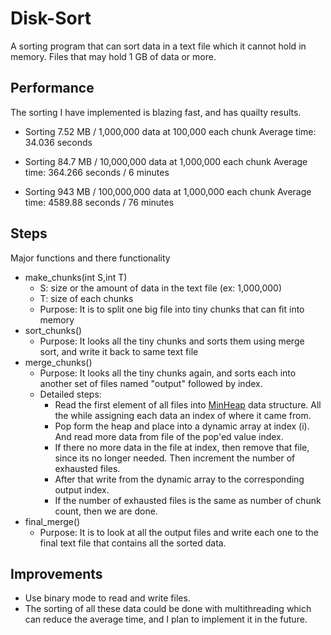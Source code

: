 # Disk-Sort
A sorting program that can sort data in a text file which it cannot hold in memory. Files that may hold 1 GB of data or more. 

## Performance
The sorting I have implemented is blazing fast, and has quailty results.

* Sorting 7.52 MB / 1,000,000 data at 100,000 each chunk
  Average time: 34.036 seconds
  
* Sorting 84.7 MB / 10,000,000 data at 1,000,000 each chunk
  Average time: 364.266 seconds / 6 minutes

* Sorting 943 MB / 100,000,000 data at 1,000,000 each chunk
  Average time: 4589.88 seconds / 76 minutes
  
## Steps
Major functions and there functionality 
* make_chunks(int S,int T)
  - S: size or the amount of data in the text file (ex: 1,000,000)
  - T: size of each chunks
  - Purpose: It is to split one big file into tiny chunks that can fit into memory
* sort_chunks()
  - Purpose: It looks all the tiny chunks and sorts them using merge sort, and write it back to same text file
* merge_chunks()
  - Purpose: It looks all the tiny chunks again, and sorts each into another set of files named "output" followed by index. 
  - Detailed steps: 
    - Read the first element of all files into [MinHeap](https://www.geeksforgeeks.org/binary-heap/) data structure. All the while assigning each data an index of where it came from.
    - Pop form the heap and place into a dynamic array at index (i). And read more data from file of the pop'ed value index.
    - If there no more data in the file at index, then remove that file, since its no longer needed. Then increment the number of exhausted files. 
    - After that write from the dynamic array to the corresponding output index.
    - If the number of exhausted files is the same as number of chunk count, then we are done.
* final_merge()
  - Purpose: It is to look at all the output files and write each one to the final text file that contains all the sorted data.
  
## Improvements
* Use binary mode to read and write files.
* The sorting of all these data could be done with multithreading which can reduce the average time, and I plan to implement it in the future.
